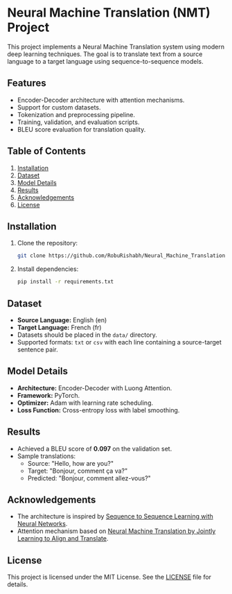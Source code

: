 
# Neural Machine Translation (NMT) Project

This project implements a Neural Machine Translation system using modern deep learning techniques. The goal is to translate text from a source language to a target language using sequence-to-sequence models.

## Features
- Encoder-Decoder architecture with attention mechanisms.
- Support for custom datasets.
- Tokenization and preprocessing pipeline.
- Training, validation, and evaluation scripts.
- BLEU score evaluation for translation quality.

## Table of Contents
1. [Installation](#installation)
2. [Dataset](#dataset)
3. [Model Details](#model-details)
4. [Results](#results)
5. [Acknowledgements](#acknowledgements)
6. [License](#license)
 

## Installation
1. Clone the repository:
   ```bash
   git clone https://github.com/RobuRishabh/Neural_Machine_Translation.git
   ```
2. Install dependencies:
   ```bash
   pip install -r requirements.txt
   ```

## Dataset
- **Source Language:** English (en)
- **Target Language:** French (fr)
- Datasets should be placed in the `data/` directory.
- Supported formats: `txt` or `csv` with each line containing a source-target sentence pair.

## Model Details
- **Architecture:** Encoder-Decoder with Luong Attention.
- **Framework:** PyTorch.
- **Optimizer:** Adam with learning rate scheduling.
- **Loss Function:** Cross-entropy loss with label smoothing.

## Results
- Achieved a BLEU score of **0.097** on the validation set.
- Sample translations:
  - Source: "Hello, how are you?"
  - Target: "Bonjour, comment ça va?"
  - Predicted: "Bonjour, comment allez-vous?"

## Acknowledgements
- The architecture is inspired by [Sequence to Sequence Learning with Neural Networks](https://arxiv.org/abs/1409.3215).
- Attention mechanism based on [Neural Machine Translation by Jointly Learning to Align and Translate](https://arxiv.org/abs/1409.0473).

## License
This project is licensed under the MIT License. See the [LICENSE](LICENSE) file for details.
